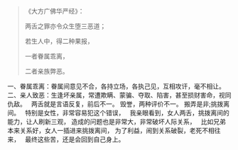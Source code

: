 > 《大方广佛华严经》：
> 
> 两舌之罪亦令众生堕三恶道；
> 
> 若生人中，得二种果报，
> 
> 一者眷属乖离，
> 
> 二者亲族弊恶。

一、眷属乖离：眷属间意见不合，各持立场，各执己见，互相攻讦，毫不相让。
&nbsp;
二、亲人致恶：生逢坏亲属，常遭欺瞒、蒙骗、夺取、陷害，甚至损财害命，视同仇敌。
&nbsp;
两舌就是言语反复，前后不一。 毁誉，两种评价不一。 搬弄是非;挑拨离间。
&nbsp;
特别是女性，非常容易犯这个错误，
&nbsp;
我亲眼看到，女人两舌，挑拨离间的能力，让人刷新三观，
造成的问题也是非常大，非常破坏人际关系，
&nbsp;
比如兄弟本来关系好，女人一插进来挑拨离间，
为了利益，闹到关系破裂，老死不相往来，
&nbsp;
最终这些苦，还是会回到自己身上。